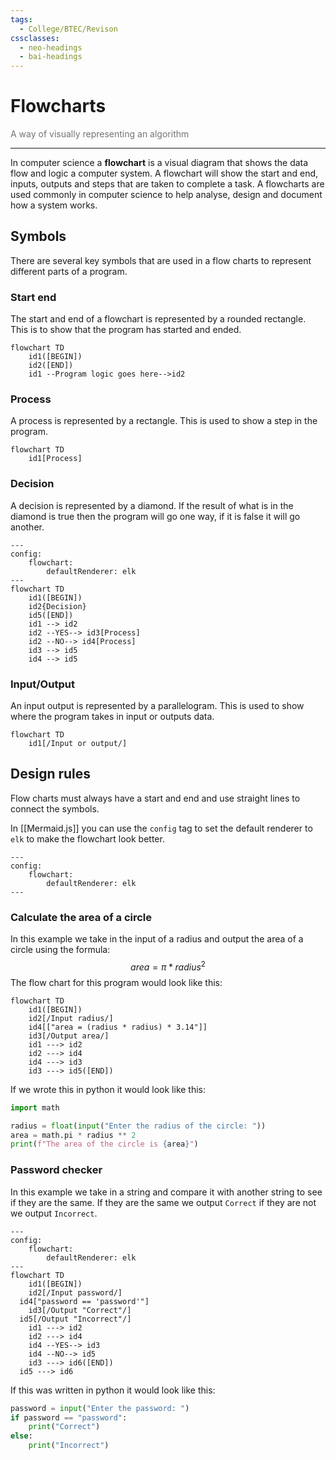 ```yaml
---
tags:
  - College/BTEC/Revison
cssclasses:
  - neo-headings
  - bai-headings
---
```

# Flowcharts
<p class="text-center" style="margin:0;opacity:0.6;">A way of visually representing an algorithm</p>

***
In computer science a **flowchart** is a visual diagram that shows the data flow and logic a computer system. A flowchart will show the start and end, inputs, outputs and steps that are taken to complete a task. A flowcharts are used commonly in computer science to help analyse, design and document how a system works.
## Symbols
There are several key symbols that are used in a flow charts to represent different parts of a program.
### Start end
The start and end of a flowchart is represented by a rounded rectangle. This is to show that the program has started and ended.
```mermaid
flowchart TD
    id1([BEGIN])
    id2([END])
    id1 --Program logic goes here-->id2
```

### Process
A process is represented by a rectangle. This is used to show a step in the program.
```mermaid
flowchart TD
    id1[Process]
```

### Decision
A decision is represented by a diamond. If the result of what is in the diamond is true then the program will go one way, if it is false it will go another.
```mermaid
---
config:
    flowchart:
        defaultRenderer: elk
---
flowchart TD
	id1([BEGIN])
    id2{Decision}
    id5([END])  
    id1 --> id2
    id2 --YES--> id3[Process]
    id2 --NO--> id4[Process]
    id3 --> id5
    id4 --> id5
```
### Input/Output
An input output is represented by a parallelogram. This is used to show where the program takes in input or outputs data.
```mermaid
flowchart TD
    id1[/Input or output/]
```
## Design rules
Flow charts must always have a start and end and use straight lines to connect the symbols.

In [[Mermaid.js]] you can use the `config` tag to set the default renderer to `elk` to make the flowchart look better.
```
---
config:
    flowchart:
        defaultRenderer: elk
---
```
### Calculate the area of a circle
In this example we take in the input of a radius and output the area of a circle using the formula:
$$
area = \pi * radius^2
$$
The flow chart for this program would look like this:
```mermaid
flowchart TD
    id1([BEGIN])
    id2[/Input radius/]
	id4[["area = (radius * radius) * 3.14"]]
    id3[/Output area/]
    id1 ---> id2
    id2 ---> id4
    id4 ---> id3
    id3 ---> id5([END])
```
If we wrote this in python it would look like this:
```python
import math

radius = float(input("Enter the radius of the circle: "))
area = math.pi * radius ** 2
print(f"The area of the circle is {area}")
```
### Password checker
In this example we take in a string and compare it with another string to see if they are the same. If they are the same we output `Correct` if they are not we output `Incorrect`.
```mermaid
---
config:
    flowchart:
        defaultRenderer: elk
---
flowchart TD
    id1([BEGIN])
    id2[/Input password/]
  id4["password == 'password'"]
    id3[/Output "Correct"/]
  id5[/Output "Incorrect"/]
    id1 ---> id2
    id2 ---> id4
    id4 --YES--> id3
    id4 --NO--> id5
    id3 ---> id6([END])
  id5 ---> id6
```
If this was written in python it would look like this:
```python
password = input("Enter the password: ")
if password == "password":
    print("Correct")
else:
    print("Incorrect")
```